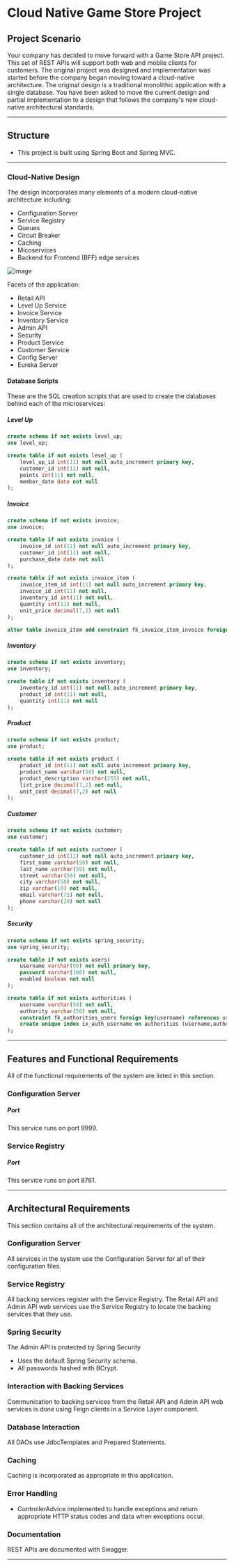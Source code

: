 # Cloud Native Game Store Project

## Project Scenario
Your company has decided to move forward with a Game Store API project. This set of REST APIs will support both web and mobile clients for customers. The original project was designed and implementation was started before the company began moving toward a cloud-native architecture. The original design is a traditional monolithic application with a single database. You have been asked to move the current design and partial implementation to a design that follows the company's new cloud-native architectural standards.

---

## Structure

* This project is built using Spring Boot and Spring MVC.

---

### Cloud-Native Design

The design incorporates many elements of a modern cloud-native architecture including:

* Configuration Server
* Service Registry
* Queues
* Circuit Breaker
* Caching
* Micoservices
* Backend for Frontend (BFF) edge services

![image](images/cloud-native-design.png)

Facets of the application:

* Retail API
* Level Up Service
* Invoice Service
* Inventory Service
* Admin API
* Security
* Product Service
* Customer Service
* Config Server
* Eureka Server

#### Database Scripts

These are the SQL creation scripts that are used to create the databases behind each of the microservices:

##### Level Up

```sql
create schema if not exists level_up;
use level_up;

create table if not exists level_up (
	level_up_id int(11) not null auto_increment primary key,
    customer_id int(11) not null,
    points int(11) not null,
    member_date date not null
);
```

##### Invoice

```sql
create schema if not exists invoice;
use invoice;

create table if not exists invoice (
	invoice_id int(11) not null auto_increment primary key,
    customer_id int(11) not null,
    purchase_date date not null
);

create table if not exists invoice_item (
	invoice_item_id int(11) not null auto_increment primary key,
    invoice_id int(11) not null,
    inventory_id int(11) not null,
    quantity int(11) not null,
    unit_price decimal(7,2) not null    
);

alter table invoice_item add constraint fk_invoice_item_invoice foreign key (invoice_id) references invoice(invoice_id);
```

##### Inventory

```sql
create schema if not exists inventory;
use inventory;

create table if not exists inventory (
	inventory_id int(11) not null auto_increment primary key,
    product_id int(11) not null,
    quantity int(11) not null
);
```

##### Product

```sql
create schema if not exists product;
use product;

create table if not exists product (
	product_id int(11) not null auto_increment primary key,
    product_name varchar(50) not null,
    product_description varchar(255) not null,
    list_price decimal(7,2) not null,
    unit_cost decimal(7,2) not null
);
```

##### Customer

```sql
create schema if not exists customer;
use customer;

create table if not exists customer (
	customer_id int(11) not null auto_increment primary key,
    first_name varchar(50) not null,
    last_name varchar(50) not null,
    street varchar(50) not null,
    city varchar(50) not null,
    zip varchar(10) not null,
    email varchar(75) not null,
    phone varchar(20) not null
);
```

##### Security

```sql
create schema if not exists spring_security;
use spring_security;

create table if not exists users(
	username varchar(50) not null primary key,
	password varchar(100) not null,
	enabled boolean not null
);

create table if not exists authorities (
	username varchar(50) not null,
	authority varchar(50) not null,
	constraint fk_authorities_users foreign key(username) references users(username));
	create unique index ix_auth_username on authorities (username,authority
);

```

---

## Features and Functional Requirements

All of the functional requirements of the system are listed in this section.

### Configuration Server

##### Port

This service runs on port 9999.

### Service Registry

##### Port

This service runs on port 8761.

---

## Architectural Requirements

This section contains all of the architectural requirements of the system.

### Configuration Server

All services in the system use the Configuration Server for all of their configuration files.

### Service Registry

All backing services register with the Service Registry. The Retail API and Admin API web services use the Service Registry to locate the backing services that they use.

### Spring Security
The Admin API is protected by Spring Security

* Uses the default Spring Security schema.
* All passwords hashed with BCrypt.

### Interaction with Backing Services

Communication to backing services from the Retail API and Admin API web services is done using Feign clients in a Service Layer component.

### Database Interaction

All DAOs use JdbcTemplates and Prepared Statements.

### Caching

Caching is incorporated as appropriate in this application. 

### Error Handling

* ControllerAdvice implemented to handle exceptions and return appropriate HTTP status codes and data when exceptions occur.

### Documentation

REST APIs are documented with Swagger.

---

